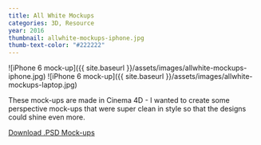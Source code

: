 ```yaml
---
title: All White Mockups
categories: 3D, Resource
year: 2016
thumbnail: allwhite-mockups-iphone.jpg
thumb-text-color: "#222222"
---
```

![iPhone 6 mock-up]({{ site.baseurl }}/assets/images/allwhite-mockups-iphone.jpg)
![iPhone 6 mock-up]({{ site.baseurl }}/assets/images/allwhite-mockups-laptop.jpg)

<div class="text-block">
  <p>These mock-ups are made in Cinema 4D - I wanted to create some perspective mock-ups that were super clean in style so that the designs could shine even more.</p>
</div>

<div class="text-block center-content">
  <a href="https://dl.dropboxusercontent.com/u/2631181/allwhite-mockups.zip" class="button">Download .PSD Mock-ups</a>
</div>
